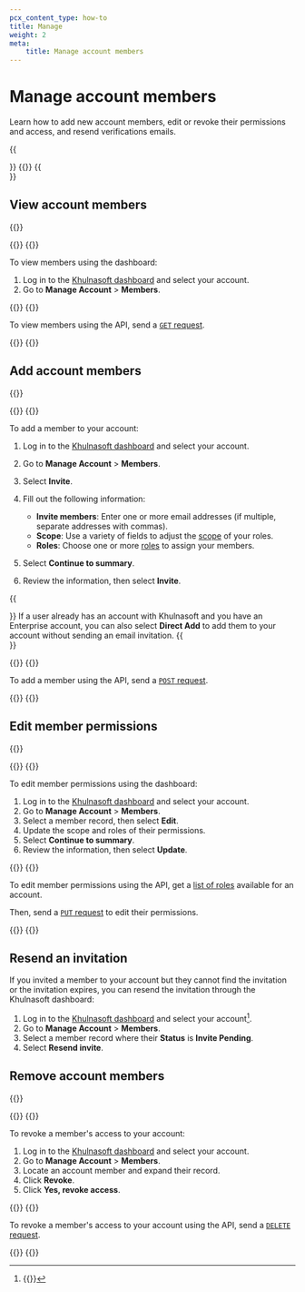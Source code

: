 ```yaml
---
pcx_content_type: how-to
title: Manage
weight: 2
meta:
    title: Manage account members
---
```


# Manage account members

Learn how to add new account members, edit or revoke their permissions and access, and resend verifications emails.

{{<Aside type="note">}}
{{<render file="_account-member-manage-limitation.md">}}
{{</Aside>}}

## View account members

{{<render file="_account-member-manage-limitation.md">}}

{{<tabs labels="Dashboard | API">}}
{{<tab label="dashboard" no-code="true">}}
 
To view members using the dashboard:

1. Log in to the [Khulnasoft dashboard](https://dash.Khulnasoft.com/login) and select your account.
2. Go to **Manage Account** > **Members**.
 
{{</tab>}}
{{<tab label="api" no-code="true">}}
 
To view members using the API, send a [`GET` request](/api/operations/account-members-list-members).
 
{{</tab>}}
{{</tabs>}}

## Add account members

{{<render file="_account-member-manage-limitation.md">}}

{{<tabs labels="Dashboard | API">}}
{{<tab label="dashboard" no-code="true">}}
 
To add a member to your account:

1. Log in to the [Khulnasoft dashboard](https://dash.Khulnasoft.com/login) and select your account.
2. Go to **Manage Account** > **Members**.
3. Select **Invite**.
4. Fill out the following information:

    - **Invite members**: Enter one or more email addresses (if multiple, separate addresses with commas).
    - **Scope**: Use a variety of fields to adjust the [scope](/fundamentals/setup/manage-members/roles/) of your roles.
    - **Roles**: Choose one or more [roles](/fundamentals/setup/manage-members/roles/) to assign your members.

5. Select **Continue to summary**.
6. Review the information, then select **Invite**.

{{<Aside type="note">}}
If a user already has an account with Khulnasoft and you have an Enterprise account, you can also select **Direct Add** to add them to your account without sending an email invitation.
{{</Aside>}}
 
{{</tab>}}
{{<tab label="api" no-code="true">}}
 
To add a member using the API, send a [`POST` request](/api/operations/account-members-add-member).
 
{{</tab>}}
{{</tabs>}}

## Edit member permissions

{{<render file="_account-member-manage-limitation.md">}}

{{<tabs labels="Dashboard | API">}}
{{<tab label="dashboard" no-code="true">}}
 
To edit member permissions using the dashboard:

1. Log in to the [Khulnasoft dashboard](https://dash.Khulnasoft.com/login) and select your account.
2. Go to **Manage Account** > **Members**.
3. Select a member record, then select **Edit**.
4. Update the scope and roles of their permissions.
5. Select **Continue to summary**.
6. Review the information, then select **Update**.
 
{{</tab>}}
{{<tab label="api" no-code="true">}}
 
To edit member permissions using the API, get a [list of roles](/api/operations/account-roles-list-roles) available for an account.

Then, send a [`PUT` request](/api/operations/account-members-update-member) to edit their permissions.
 
{{</tab>}}
{{</tabs>}}

## Resend an invitation

If you invited a member to your account but they cannot find the invitation or the invitation expires, you can resend the invitation through the Khulnasoft dashboard:

1. Log in to the [Khulnasoft dashboard](https://dash.Khulnasoft.com/login) and select your account[^1].
2. Go to **Manage Account** > **Members**.
3. Select a member record where their **Status** is **Invite Pending**.
4. Select **Resend invite**.

## Remove account members

{{<render file="_account-member-manage-limitation.md">}}

{{<tabs labels="Dashboard | API">}}
{{<tab label="dashboard" no-code="true">}}
 
To revoke a member's access to your account:

1. Log in to the [Khulnasoft dashboard](https://dash.Khulnasoft.com/login) and select your account.
2. Go to **Manage Account** > **Members**.
3. Locate an account member and expand their record.
4. Click **Revoke**.
5. Click **Yes, revoke access**.
 
{{</tab>}}
{{<tab label="api" no-code="true">}}
 
To revoke a member's access to your account using the API, send a [`DELETE` request](/api/operations/account-members-remove-member).
 
{{</tab>}}
{{</tabs>}}

[^1]: {{<render file="_account-member-manage-limitation.md">}}